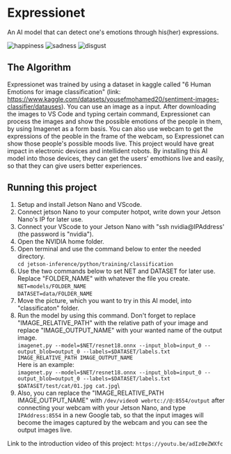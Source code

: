 # Expressionet

An AI model that can detect one's emotions through his(her) expressions.

![happiness](https://github.com/user-attachments/assets/92d87de1-f5cf-4102-ad92-d4c7dba500d1)
![sadness](https://github.com/user-attachments/assets/46550dca-6ded-4c39-ab01-cbb7563ec1b9)
![disgust](https://github.com/user-attachments/assets/c9da4113-9a09-47b4-8176-249595b8495b)

## The Algorithm

Expressionet was trained by using a dataset in kaggle called "6 Human Emotions for image classification" (link: https://www.kaggle.com/datasets/yousefmohamed20/sentiment-images-classifier/datauses). You can use an image as a input. After downloading the images to VS Code and typing certain command, Expressionet can process the images and show the possible emotions of the people in them, by using Imagenet as a form basis. You can also use webcam to get the expressions of the peoble in the frame of the webcam, so Expressionet can show those people's possible moods live. This project would have great impact in electronic devices and intellident robots. By installing this AI model into those devices, they can get the users' emothions live and easily, so that they can give users better experiences.

## Running this project

1. Setup and install Jetson Nano and VScode.
2. Connect jetson Nano to your computer hotpot, write down your Jetson Nano's IP for later use.
3. Connect your VScode to your Jetson Nano with "ssh nvidia@IPAddress' (the password is "nvidia").
4. Open the NVIDIA home folder.
5. Open terminal and use the command below to enter the needed directory.\
   `cd jetson-inference/python/training/classification`
6. Use the two commands below to set NET and DATASET for later use. Replace "FOLDER_NAME" with whatever the file you create.\
   `NET=models/FOLDER_NAME`\
   `DATASET=data/FOLDER_NAME`
7. Move the picture, which you want to try in this AI model, into "classificaton" folder.
8. Run the model by using this command. Don't forget to replace "IMAGE_RELATIVE_PATH" with the relative path of your image and replace "IMAGE_OUTPUT_NAME" with your wanted name of the output image.\
   `imagenet.py --model=$NET/resnet18.onnx --input_blob=input_0 --output_blob=output_0 --labels=$DATASET/labels.txt IMAGE_RELATIVE_PATH IMAGE_OUTPUT_NAME`\
Here is an example:\
   `imagenet.py --model=$NET/resnet18.onnx --input_blob=input_0 --output_blob=output_0 --labels=$DATASET/labels.txt $DATASET/test/cat/01.jpg cat.jpg`\
10. Also, you can replace the "IMAGE_RELATIVE_PATH IMAGE_OUTPUT_NAME" with `/dev/video0 webrtc://@:8554/output` after connecting your webcam with your Jetson Nano, and type `IPAddress:8554` in a new Google tab, so that the input images will become the images captured by the webcam and you can see the output images live.
    
Link to the introduction video of this project: `https://youtu.be/adIz0eZWXfc`

